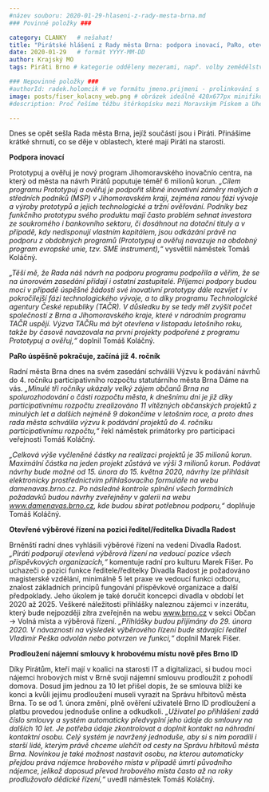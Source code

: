 ```yaml
---
#název souboru: 2020-01-29-hlaseni-z-rady-mesta-brna.md
### Povinné položky ###

category: CLANKY   # nešahat!
title: "Pirátské hlášení z Rady města Brna: podpora inovací, PaRo, otevřené výběrové řízení a rozšíření Brno ID"
date: 2020-01-29   # formát YYYY-MM-DD
author: Krajský MO
tags: Piráti Brno # kategorie odděleny mezerami, např. volby zemědělství životní-prostředí piráti (viz https://jihomoravsky.pirati.cz/tags/)

### Nepovinné položky ###
#authorId: radek.holomcik # ve formátu jmeno.prijmeni - prolinkování s profilem přes uid
image: posts/fiser_kolacny_web.png # obrázek ideálně 420x677px minifikovaný přes https://tinypng.com/
#description: Proč řešíme těžbu štěrkopísku mezi Moravským Pískem a Uherským Ostrohem? Podrobné info o celé kauze.

---
```


Dnes se opět sešla Rada města Brna, jejíž součástí jsou i Piráti. Přinášíme krátké shrnutí, co se děje v oblastech, které mají Piráti na starosti. 

**Podpora inovací**

Prototypuj a ověřuj je nový program Jihomoravského inovačnío centra, na který od města na návrh Pirátů poputuje téměř 6 milionů korun. *„Cílem programu Prototypuj a ověřuj je podpořit slibné inovativní záměry malých a středních podniků (MSP) v Jihomoravském kraji, zejména ranou fázi vývoje a výroby prototypů a jejich technologické a tržní ověřování. Podniky bez funkčního prototypu svého produktu mají často problém sehnat investora ze soukromého i bankovního sektoru, či dosáhnout na dotační tituly a v případě, kdy nedisponují vlastním kapitálem, jsou odkázání právě na podporu z obdobných programů (Prototypuj a ověřuj navazuje na obdobný program evropské unie, tzv. SME instrument),“* vysvětlil náměstek Tomáš Koláčný. 

*„Těší mě, že Rada náš návrh na podporu programu podpořila a věřím, že se na únorovém zasedání přidají i ostatní zastupitelé. Příjemci podpory budou moci v případě úspěšné žádosti své inovativní prototypy dále rozvíjet i v pokročilejší fázi technologického vývoje, a to díky programu Technologické agentury České republiky (TAČR). V důsledku by se tedy měl zvýšit počet společností z Brna a Jihomoravského kraje, které v národním programu TAČR uspějí. Výzva TAČRu má být otevřena v listopadu letošního roku, takže by časově navazovala na první projekty podpořené z programu Prototypuj a ověřuj,“* doplnil Tomáš Koláčný.

**PaRo úspěšně pokračuje, začíná již 4. ročník**

Radní města Brna dnes na svém zasedání schválili Výzvu k podávání návrhů do 4. ročníku participativního rozpočtu statutárního města Brna Dáme na vás. *„Minulé tři ročníky ukázaly velký zájem občanů Brna na spolurozhodování o části rozpočtu města, k dnešnímu dni je již díky participativnímu rozpočtu zrealizováno 11 vítězných občanských projektů z minulých let a dalších nejméně 9 dokončíme v letošním roce, a proto dnes rada města schválila výzvu k podávání projektů do 4. ročníku participativnímu rozpočtu,“* řekl náměstek primátorky pro participaci veřejnosti Tomáš Koláčný. 

*„Celková výše vyčleněné částky na realizaci projektů je 35 milionů korun. Maximální částka na jeden projekt zůstává ve výši 3 milionů korun. Podávat návrhy bude možné od 15. února do 15. května 2020, návrhy lze přihlásit elektronicky prostřednictvím přihlašovacího formuláře na webu damenavas.brno.cz. Po následné kontrole splnění všech formálních požadavků budou návrhy zveřejněny v galerii na webu www.damenavas.brno.cz, kde budou sbírat potřebnou podporu,“* doplňuje Tomáš Koláčný.

**Otevřené výběrové řízení na pozici ředitel/ředitelka Divadla Radost**

Brněnští radní dnes vyhlásili výběrové řízení na vedení Divadla Radost. *„Piráti podporují otevřená výběrová řízení na vedoucí pozice všech příspěvkových organizacích,“* komentuje radní pro kulturu Marek Fišer. 
Po uchazeči o pozici funkce ředitele/ředitelky Divadla Radost je požadováno magisterské vzdělání, minimálně 5 let praxe ve vedoucí funkci odboru, znalost základních principů fungování příspěvkové organizace a další předpoklady. Jeho úkolem je také doručit koncepci divadla v období let 2020 až 2025. Veškeré náležitosti přihlášky naleznou zájemci v inzerátu, který bude nejpozději zítra zveřejněn na webu www.brno.cz v sekci Občan → Volná místa a výběrová řízení.
*„Přihlášky budou přijímány do 29. února 2020. V návaznosti na výsledek výběrového řízení bude stávající ředitel Vladimír Peška odvolán nebo potvrzen ve funkci,“* doplnil Marek Fišer. 

**Prodloužení nájemní smlouvy k hrobovému místu nově přes Brno ID**

Díky Pirátům, kteří mají v koalici na starosti IT a digitalizaci, si budou moci nájemci hrobových míst v Brně svoji nájemní smlouvu prodloužit z pohodlí domova. Dosud jim jednou za 10 let přišel dopis, že se smlouva blíží ke konci a kvůli jejímu prodloužení museli vyrazit na Správu hřbitovů města Brna. To se od 1. února změní, plně ověření uživatelé Brno ID prodloužení a platbu provedou jednoduše online a odkudkoli. *„Uživatel po přihlášení zadá číslo smlouvy a systém automaticky předvyplní jeho údaje do smlouvy na dalších 10 let. Je potřeba údaje zkontrolovat a doplnit kontakt na náhradní kontaktní osobu. Celý systém je navržený jednoduše, aby si s ním poradili i starší lidé, kterým právě chceme ulehčit od cesty na Správu hřbitovů města Brna. Novinkou je také možnost nastavit osobu, na kterou automaticky přejdou práva nájemce hrobového místa v případě úmrtí původního nájemce, jelikož doposud převod hrobového místa často až na roky prodlužovalo dědické řízení,“* uvedll náměstek Tomáš Koláčný.
